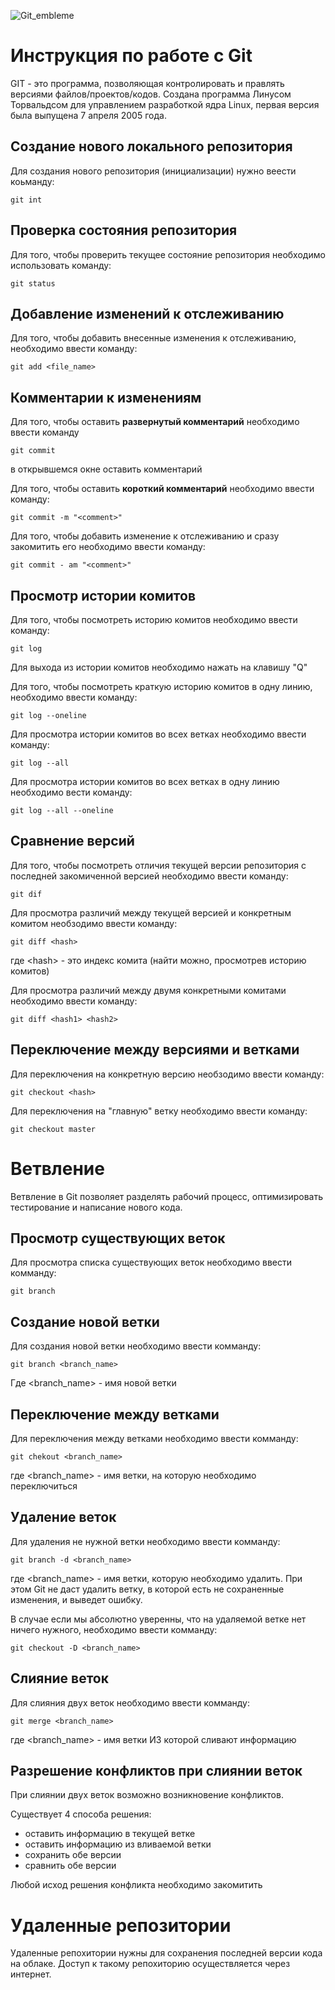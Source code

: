 ![Git_embleme](Git.jpg)

# **Инструкция по работе с Git**

GIT - это программа, позволяющая контролировать и правлять версиями файлов/проектов/кодов. Создана программа Линусом Торвальдсом для управлением разработкой ядра Linux, первая версия была выпущена 7 апреля 2005 года.

## Создание нового локального репозитория

Для создания нового репозитория (инициализации) нужно веести коьманду:

    git int

## Проверка состояния репозитория

Для того, чтобы проверить текущее состояние репозитория необходимо использовать команду:

    git status

## Добавление изменений к отслеживанию

Для того, чтобы добавить внесенные изменения к отслеживанию, необходимо ввести команду:

    git add <file_name>

## Комментарии к изменениям

Для того, чтобы оставить **развернутый комментарий** необходимо ввести команду

    git commit

в открывшемся окне оставить комментарий

Для того, чтобы оставить **короткий комментарий** необходимо ввести команду:

    git commit -m "<comment>"

Для того, чтобы добавить изменение к отслеживанию и сразу закомитить его необходимо ввести команду:

    git commit - am "<comment>"

## Просмотр истории комитов

Для того, чтобы посмотреть историю комитов необходимо ввести команду:

    git log

Для выхода из истории комитов необходимо нажать на клавишу "Q"

Для того, чтобы посмотреть краткую историю комитов в одну линию, необходимо ввести команду:

    git log --oneline

Для просмотра истории комитов во всех ветках необходимо ввести команду:

    git log --all

Для просмотра истории комитов во всех ветках в одну линию необходимо вести команду:

    git log --all --oneline

## Сравнение версий

Для того, чтобы посмотреть отличия текущей версии репозитория с последней закомиченной версией необходимо ввести команду:

    git dif

Для просмотра различий между текущей версией и конкретным комитом необзодимо ввести команду:

    git diff <hash>

где \<hash\> - это индекс комита (найти можно, просмотрев историю комитов)

Для просмотра различий между двумя конкретными комитами необходимо ввести команду:

    git diff <hash1> <hash2>

## Переключение между версиями и ветками

Для переключения на конкретную версию необзодимо ввести команду:

    git checkout <hash>

Для переключения на "главную" ветку необходимо ввести команду:

    git checkout master

# Ветвление

Ветвление в Git позволяет разделять рабочий процесс, оптимизировать тестирование и написание нового кода.

## Просмотр существующих веток

Для просмотра списка существующих веток необходимо ввести комманду:

    git branch

## Создание новой ветки

Для создания новой ветки необходимо ввести комманду:

    git branch <branch_name>

Где <branch_name> - имя новой ветки

## Переключение между ветками

Для переключения между ветками необходимо ввести комманду:

    git chekout <branch_name>

где <branch_name> - имя ветки, на которую необходимо переключиться

## Удаление веток

Для удаления не нужной ветки необходимо ввести комманду:

    git branch -d <branch_name>

где <branch_name> - имя ветки, которую необходимо удалить.
При этом Git не даст удалить ветку, в которой есть не сохраненные изменения, и выведет ошибку.

В случае если мы абсолютно уверенны, что на удаляемой ветке нет ничего нужного, необходимо ввести комманду:

    git checkout -D <branch_name>

## Слияние веток

Для слияния двух веток необходимо ввести комманду:

    git merge <branch_name>

где <branch_name> - имя ветки ИЗ которой сливают информацию

## Разрешение конфликтов при слиянии веток

При слиянии двух веток возможно возникновение конфликтов.

Существует 4 способа решения:
- оставить информацию в текущей ветке
- оставить информацию из вливаемой ветки
- сохранить обе версии
- сравнить обе версии

Любой исход решения конфликта необходимо закомитить

# Удаленные репозитории

Удаленные репохитории нужны для сохранения последней версии кода на облаке. Доступ к такому репохиторию осуществляется через интернет.
